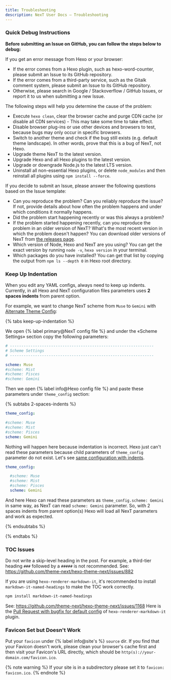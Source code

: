 ```yaml
---
title: Troubleshooting
description: NexT User Docs – Troubleshooting
---
```


### Quick Debug Instructions

**Before submitting an Issue on GitHub, you can follow the steps below to debug:**

If you get an error message from Hexo or your browser:

* If the error comes from a Hexo plugin, such as hexo-word-counter, please submit an Issue to its GitHub repository.
* If the error comes from a third-party service, such as the Gitalk comment system, please submit an Issue to its GitHub repository.
* Otherwise, please search in Google / Stackoverflow / GitHub Issues, or report it to us when submitting a new Issue.

The following steps will help you determine the cause of the problem:

* Execute `hexo clean`, clear the browser cache and purge CDN cache (or disable all CDN services) - This may take some time to take effect.
* Disable browser plug-ins or use other devices and browsers to test, because bugs may only occur in specific browsers.
* Switch to another theme and check if the bug still exists (e.g. default theme landscape). In other words, prove that this is a bug of NexT, not Hexo.
* Upgrade theme NexT to the latest version.
* Upgrade Hexo and all Hexo plugins to the latest version.
* Upgrade or downgrade Node.js to the latest LTS version.
* Uninstall all non-essential Hexo plugins, or delete `node_modules` and then reinstall all plugins using `npm install --force`.

If you decide to submit an Issue, please answer the following questions based on the Issue template:

* Can you reproduce the problem? Can you reliably reproduce the issue? If not, provide details about how often the problem happens and under which conditions it normally happens.
* Did the problem start happening recently or was this always a problem?
* If the problem started happening recently, can you reproduce the problem in an older version of NexT? What's the most recent version in which the problem doesn't happen? You can download older versions of NexT from [the releases page](https://github.com/next-theme/hexo-theme-next/releases).
* Which version of Node, Hexo and NexT are you using? You can get the exact version by running `node -v`, `hexo version` in your terminal.
* Which packages do you have installed? You can get that list by copying the output from `npm ls --depth 0` in Hexo root directory.

### Keep Up Indentation

When you edit any YAML configs, always need to keep up indents.
Currently, in all Hexo and NexT configuration files parameters uses **2 spaces indents** from parent option.

For example, we want to change NexT scheme from `Muse` to `Gemini` with [Alternate Theme Config](/docs/getting-started/configuration.html#theme-config):

{% tabs keep-up-indentation %}
<!-- tab NexT Config → -->
We open {% label primary@NexT config file %} and under the «Scheme Settings» section copy the following parameters:

```yml NexT config file
# ---------------------------------------------------------------
# Scheme Settings
# ---------------------------------------------------------------

scheme: Muse
#scheme: Mist
#scheme: Pisces
#scheme: Gemini
```
<!-- endtab -->

<!-- tab Hexo Config -->
Then we open {% label info@Hexo config file %} and paste these parameters under `theme_config` section:

{% subtabs 2-spaces-indents %}
<!-- tab {% label danger@Nothing Happen %}-->
```yml Hexo config file
theme_config:

#scheme: Muse
#scheme: Mist
#scheme: Pisces
scheme: Gemini
```

Nothing will happen here because indentation is incorrect. Hexo just can't read these parameters because child parameters of `theme_config` parameter do not exist. Let's see [same configuration with indents](#2-spaces-indents-2).
<!-- endtab -->

<!-- tab {% label success@Working Normally %}-->
```yml Hexo config file
theme_config:

  #scheme: Muse
  #scheme: Mist
  #scheme: Pisces
  scheme: Gemini
```

And here Hexo can read these parameters as `theme_config.scheme: Gemini` in same way, as NexT can read `scheme: Gemini` parameter. So, with 2 spaces indents from parent option(s) Hexo will load all NexT parameters and work as expected.
<!-- endtab -->
{% endsubtabs %}

<!-- endtab -->
{% endtabs %}

### TOC Issues

Do not write a skip-level heading in the post. For example, a third-tier heading `###` followed by a `#####` is not recommended.
See: https://github.com/theme-next/hexo-theme-next/issues/882

If you are using `hexo-renderer-markdown-it`, it's recommended to install `markdown-it-named-headings` to make the TOC work correctly.

```bash
npm install markdown-it-named-headings
```

See: https://github.com/theme-next/hexo-theme-next/issues/1168
Here is the [Pull Request with bugfix for default config](https://github.com/hexojs/hexo-renderer-markdown-it/pull/90) of `hexo-renderer-markdown-it` plugin.

### Favicon Set but Doesn't Work

Put your `favicon` under {% label info@site's %} `source` dir. If you find that your Favicon doesn't work, please clean your browser's cache first and then visit your Favicon's URL directly, which should be `http(s)://your-domain.com/favicon.ico`.

{% note warning %}
If your site is in a subdirectory please set it to `favicon: favicon.ico`.
{% endnote %}

